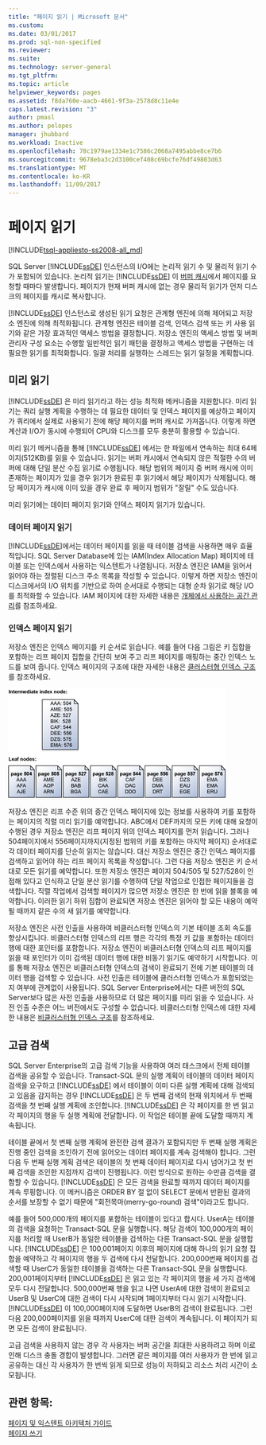 ```yaml
---
title: "페이지 읽기 | Microsoft 문서"
ms.custom: 
ms.date: 03/01/2017
ms.prod: sql-non-specified
ms.reviewer: 
ms.suite: 
ms.technology: server-general
ms.tgt_pltfrm: 
ms.topic: article
helpviewer_keywords: pages
ms.assetid: f8da760e-aacb-4661-9f3a-2578d8c11e4e
caps.latest.revision: "3"
author: pmasl
ms.author: pelopes
manager: jhubbard
ms.workload: Inactive
ms.openlocfilehash: 78c1979ae1334e1c7586c2068a7495abbe8ce7b6
ms.sourcegitcommit: 9678eba3c2d3100cef408c69bcfe76df49803d63
ms.translationtype: MT
ms.contentlocale: ko-KR
ms.lasthandoff: 11/09/2017
---
```

# <a name="reading-pages"></a>페이지 읽기
[!INCLUDE[tsql-appliesto-ss2008-all_md](../includes/tsql-appliesto-ss2008-all-md.md)]

SQL Server [!INCLUDE[ssDE](../includes/ssde-md.md)] 인스턴스의 I/O에는 논리적 읽기 수 및 물리적 읽기 수가 포함되어 있습니다. 논리적 읽기는 [!INCLUDE[ssDE](../includes/ssde-md.md)] 이 [버퍼 캐시](../relational-databases/memory-management-architecture-guide.md)에서 페이지를 요청할 때마다 발생합니다. 페이지가 현재 버퍼 캐시에 없는 경우 물리적 읽기가 먼저 디스크의 페이지를 캐시로 복사합니다.

[!INCLUDE[ssDE](../includes/ssde-md.md)] 인스턴스로 생성된 읽기 요청은 관계형 엔진에 의해 제어되고 저장소 엔진에 의해 최적화됩니다. 관계형 엔진은 테이블 검색, 인덱스 검색 또는 키 사용 읽기와 같은 가장 효과적인 액세스 방법을 결정합니다. 저장소 엔진의 액세스 방법 및 버퍼 관리자 구성 요소는 수행할 일반적인 읽기 패턴을 결정하고 액세스 방법을 구현하는 데 필요한 읽기를 최적화합니다. 일괄 처리를 실행하는 스레드는 읽기 일정을 계획합니다.

## <a name="read-ahead"></a>미리 읽기
[!INCLUDE[ssDE](../includes/ssde-md.md)] 은 미리 읽기라고 하는 성능 최적화 메커니즘을 지원합니다. 미리 읽기는 쿼리 실행 계획을 수행하는 데 필요한 데이터 및 인덱스 페이지를 예상하고 페이지가 쿼리에서 실제로 사용되기 전에 해당 페이지를 버퍼 캐시로 가져옵니다. 이렇게 하면 계산과 I/O가 동시에 수행되어 CPU와 디스크를 모두 충분히 활용할 수 있습니다. 

미리 읽기 메커니즘을 통해 [!INCLUDE[ssDE](../includes/ssde-md.md)] 에서는 한 파일에서 연속하는 최대 64페이지(512KB)를 읽을 수 있습니다. 읽기는 버퍼 캐시에서 연속되지 않은 적절한 수의 버퍼에 대해 단일 분산 수집 읽기로 수행됩니다. 해당 범위의 페이지 중 버퍼 캐시에 이미 존재하는 페이지가 있을 경우 읽기가 완료된 후 읽기에서 해당 페이지가 삭제됩니다. 해당 페이지가 캐시에 이미 있을 경우 완료 후 페이지 범위가 "잘릴" 수도 있습니다.

미리 읽기에는 데이터 페이지 읽기와 인덱스 페이지 읽기가 있습니다.

### <a name="reading-data-pages"></a>데이터 페이지 읽기
[!INCLUDE[ssDE](../includes/ssde-md.md)]에서는 데이터 페이지를 읽을 때 테이블 검색을 사용하면 매우 효율적입니다. SQL Server Database에 있는 IAM(Index Allocation Map) 페이지에 테이블 또는 인덱스에서 사용하는 익스텐트가 나열됩니다. 저장소 엔진은 IAM을 읽어서 읽어야 하는 정렬된 디스크 주소 목록을 작성할 수 있습니다. 이렇게 하면 저장소 엔진이 디스크에서의 I/O 위치를 기반으로 하여 순서대로 수행되는 대형 순차 읽기로 해당 I/O를 최적화할 수 있습니다. IAM 페이지에 대한 자세한 내용은 [개체에서 사용하는 공간 관리](../relational-databases/pages-and-extents-architecture-guide.md)를 참조하세요.

### <a name="reading-index-pages"></a>인덱스 페이지 읽기
저장소 엔진은 인덱스 페이지를 키 순서로 읽습니다. 예를 들어 다음 그림은 키 집합을 포함하는 리프 페이지 집합을 간단히 보여 주고 리프 페이지를 매핑하는 중간 인덱스 노드를 보여 줍니다. 인덱스 페이지의 구조에 대한 자세한 내용은 [클러스터형 인덱스 구조](../relational-databases/pages-and-extents-architecture-guide.md)를 참조하세요.

![Reading_Pages](../relational-databases/media/reading-pages.gif)

저장소 엔진은 리프 수준 위의 중간 인덱스 페이지에 있는 정보를 사용하여 키를 포함하는 페이지의 직렬 미리 읽기를 예약합니다. ABC에서 DEF까지의 모든 키에 대해 요청이 수행된 경우 저장소 엔진은 리프 페이지 위의 인덱스 페이지를 먼저 읽습니다. 그러나 504페이지에서 556페이지까지(지정된 범위의 키를 포함하는 마지막 페이지) 순서대로 각 데이터 페이지를 단순히 읽지는 않습니다. 대신 저장소 엔진은 중간 인덱스 페이지를 검색하고 읽어야 하는 리프 페이지 목록을 작성합니다. 그런 다음 저장소 엔진은 키 순서대로 모든 읽기를 예약합니다. 또한 저장소 엔진은 페이지 504/505 및 527/528이 인접해 있다고 인식하고 단일 분산 읽기를 수행하여 단일 작업으로 인접한 페이지들을 검색합니다. 직렬 작업에서 검색할 페이지가 많으면 저장소 엔진은 한 번에 읽을 블록을 예약합니다. 이러한 읽기 하위 집합이 완료되면 저장소 엔진은 읽어야 할 모든 내용이 예약될 때까지 같은 수의 새 읽기를 예약합니다.

저장소 엔진은 사전 인출을 사용하여 비클러스터형 인덱스의 기본 테이블 조회 속도를 향상시킵니다. 비클러스터형 인덱스의 리프 행은 각각의 특정 키 값을 포함하는 데이터 행에 대한 포인터를 포함합니다. 저장소 엔진이 비클러스터형 인덱스의 리프 페이지를 읽을 때 포인터가 이미 검색된 데이터 행에 대한 비동기 읽기도 예약하기 시작합니다. 이를 통해 저장소 엔진은 비클러스터형 인덱스의 검색이 완료되기 전에 기본 테이블의 데이터 행을 검색할 수 있습니다. 사전 인출은 테이블에 클러스터형 인덱스가 포함되었는지 여부에 관계없이 사용됩니다. SQL Server Enterprise에서는 다른 버전의 SQL Server보다 많은 사전 인출을 사용하므로 더 많은 페이지를 미리 읽을 수 있습니다. 사전 인출 수준은 어느 버전에서도 구성할 수 없습니다. 비클러스터형 인덱스에 대한 자세한 내용은 [비클러스터형 인덱스 구조](../relational-databases/pages-and-extents-architecture-guide.md)를 참조하세요.

## <a name="advanced-scanning"></a>고급 검색
SQL Server Enterprise의 고급 검색 기능을 사용하여 여러 태스크에서 전체 테이블 검색을 공유할 수 있습니다. Transact-SQL 문의 실행 계획이 테이블의 데이터 페이지 검색을 요구하고 [!INCLUDE[ssDE](../includes/ssde-md.md)] 에서 테이블이 이미 다른 실행 계획에 대해 검색되고 있음을 감지하는 경우 [!INCLUDE[ssDE](../includes/ssde-md.md)] 은 두 번째 검색의 현재 위치에서 두 번째 검색을 첫 번째 실행 계획에 조인합니다. [!INCLUDE[ssDE](../includes/ssde-md.md)] 은 각 페이지를 한 번 읽고 각 페이지의 행을 두 실행 계획에 전달합니다. 이 작업은 테이블 끝에 도달할 때까지 계속됩니다. 

테이블 끝에서 첫 번째 실행 계획에 완전한 검색 결과가 포함되지만 두 번째 실행 계획은 진행 중인 검색을 조인하기 전에 읽어오는 데이터 페이지를 계속 검색해야 합니다. 그런 다음 두 번째 실행 계획 검색은 테이블의 첫 번째 데이터 페이지로 다시 넘어가고 첫 번째 검색을 조인한 지점까지 검색이 진행됩니다. 이런 방식으로 원하는 수만큼 검색을 결합할 수 있습니다. [!INCLUDE[ssDE](../includes/ssde-md.md)] 은 모든 검색을 완료할 때까지 데이터 페이지를 계속 루핑합니다. 이 메커니즘은 ORDER BY 절 없이 SELECT 문에서 반환된 결과의 순서를 보장할 수 없기 때문에 "회전목마(merry-go-round) 검색"이라고도 합니다. 

예를 들어 500,000개의 페이지를 포함하는 테이블이 있다고 합시다. UserA는 테이블의 검색을 요청하는 Transact-SQL 문을 실행합니다. 해당 검색이 100,000개의 페이지를 처리할 때 UserB가 동일한 테이블을 검색하는 다른 Transact-SQL 문을 실행합니다. [!INCLUDE[ssDE](../includes/ssde-md.md)] 은 100,001페이지 이후의 페이지에 대해 하나의 읽기 요청 집합을 예약하고 각 페이지의 행을 두 검색에 다시 전달합니다. 200,000번째 페이지를 검색할 때 UserC가 동일한 테이블을 검색하는 다른 Transact-SQL 문을 실행합니다. 200,001페이지부터 [!INCLUDE[ssDE](../includes/ssde-md.md)] 은 읽고 있는 각 페이지의 행을 세 가지 검색에 모두 다시 전달합니다. 500,000번째 행을 읽고 나면 UserA에 대한 검색이 완료되고 UserB 및 UserC에 대한 검색이 다시 시작되며 1페이지부터 다시 읽기 시작합니다. [!INCLUDE[ssDE](../includes/ssde-md.md)] 이 100,000페이지에 도달하면 UserB의 검색이 완료됩니다. 그런 다음 200,000페이지를 읽을 때까지 UserC에 대한 검색이 계속됩니다. 이 페이지가 되면 모든 검색이 완료됩니다. 

고급 검색을 사용하지 않는 경우 각 사용자는 버퍼 공간을 최대한 사용하려고 하며 이로 인해 디스크 충돌 경합이 발생합니다. 그러면 같은 페이지를 여러 사용자가 한 번에 읽고 공유하는 대신 각 사용자가 한 번씩 읽게 되므로 성능이 저하되고 리소스 처리 시간이 소모됩니다.

## <a name="see-also"></a>관련 항목:
[페이지 및 익스텐트 아키텍처 가이드](../relational-databases/pages-and-extents-architecture-guide.md)   
 [페이지 쓰기](../relational-databases/writing-pages.md)
